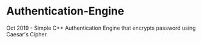 # Authentication-Engine
Oct 2019 - Simple C++ Authentication Engine that encrypts password using Caesar's Cipher.
